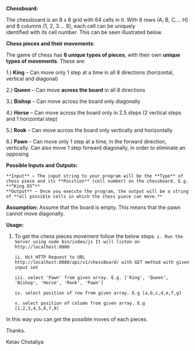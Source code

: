 **Chessboard:**

The	chessboard	is	an	8	x 8	grid with	64	cells in	it.
With	8	rows	(A,	B,	C….	H)	and	8	columns	(1,	2,	3….	8),	each	cell	can	be	uniquely	
identified	with	its	cell number.	This	can	be	seen	illustrated	below.
 

**Chess pieces and their movements**:

The game of chess has **6 unique types of pieces**, with their own **unique types of movements**. These are: 

1.)  **King** – Can move only 1 step at a time in all 8 directions (horizontal, vertical and diagonal)

2.)  **Queen** – Can move **across the board** in all 8 directions

3.)  **Bishop** – Can move across the board only diagonally

4.)  **Horse** – Can move across the board only in 2.5 steps (2 vertical steps and 1 horizontal step)

5.)  **Rook** – Can move across the board only vertically and horizontally 

6.)  **Pawn** – Can move only 1 step at a time, in the forward direction, vertically. Can also move 1 step forward diagonally, in order to eliminate an opposing

**Possible Inputs and Outputs:**

    **Input** – The input string to your program will be the **Type** of chess piece and its **Position** (cell number) on the chessboard. E.g. **“King D5”**
    **Output** – Once you execute the program, the output will be a string of **all possible cells in which the chess piece can move.**
    
**Assumption:**
    Assume that the board is empty. This means that the pawn cannot move diagonally.
    
**Usage:** 

1. To get the chess pieces movement follow the below steps.
    `i. Run the Server using node bin/index/js It will listen on http://localhost:8080`
    
    `ii. Hit HTTP Request to URL http://localhost:8080/api/v1/chessBoard/ with GET method with given input set`  
    
    `iii. select 'Pawn' from given array. E.g. ['King', 'Queen', 'Bishop', 'Horse', 'Rook', 'Pawn']`
    
    `iv. select position of row from given array. E.g [a,b,c,d,e,f,g]`
    
    `v. select position of column from given array. E.g [1,2,3,4,5,6,7,8]`
    

In this way you can get the possible moves of each pieces.

Thanks.

Ketav Chotaliya
